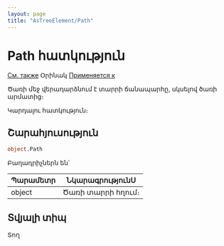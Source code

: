 ```yaml
---
layout: page
title: "AsTreeElement/Path"
---
```



# Path հատկություն

[См. также](../AsTreeElement.md) Օրինակ [Применяется к](../AsTreeElement.md)

Ծառի մեջ վերադարձնում է տարրի ճանապարհը, սկսելով ծառի արմատից։

Կարդալու հատկություն։

## Շարահյուսություն

``` vb
object.Path
```
Բաղադրիչներն են՝


| Պարամետր | ՆկարագրությունՍ |
|--|--|
| object| Ծառի տարրի հղում։ |


## Տվյալի տիպ

Տող
